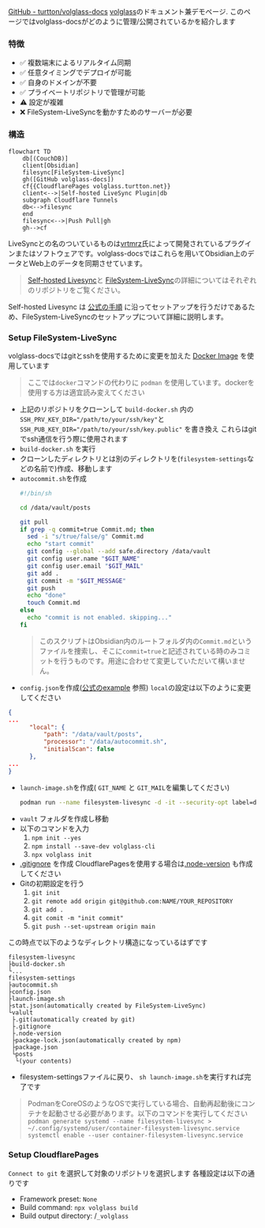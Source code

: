 [GitHub - turtton/volglass-docs](https://github.com/turtton/volglass-docs)
[volglass](https://github.com/turtton/volglass)のドキュメント兼デモページ.
このページではvolglass-docsがどのように管理/公開されているかを紹介します

### 特徴
- ✅ 複数端末によるリアルタイム同期
- ✅ 任意タイミングでデプロイが可能
- ✅ 自身のドメインが不要
- ✅ プライベートリポジトリで管理が可能
- ⚠️ 設定が複雑
- ❌ FileSystem-LiveSyncを動かすためのサーバーが必要

### 構造
```mermaid
flowchart TD
	db[(CouchDB)]
	client[Obsidian]
	filesync[FileSystem-LiveSync]
	gh([GitHub volglass-docs])
	cf{{CloudflarePages volglass.turtton.net}}
	client<-->|Self-hosted LiveSync Plugin|db
	subgraph Cloudflare Tunnels
	db<-->filesync
	end
	filesync<-->|Push Pull|gh
	gh-->cf
```
LiveSyncとの名のついているものは[vrtmrz](https://github.com/vrtmrz)氏によって開発されているプラグインまたはソフトウェアです。volglass-docsではこれらを用いてObsidian上のデータとWeb上のデータを同期させています。
> [Self-hosted Livesync](https://github.com/vrtmrz/obsidian-livesync)と [FileSystem-LiveSync](https://github.com/vrtmrz/filesystem-livesync)の詳細についてはそれぞれのリポジトリをご覧ください。

Self-hosted Livesync は [公式の手順](https://github.com/vrtmrz/obsidian-livesync#how-to-use) に沿ってセットアップを行うだけであるため、FileSystem-LiveSyncのセットアップについて詳細に説明します。

### Setup FileSystem-LiveSync
volglass-docsではgitとsshを使用するために変更を加えた [Docker Image](https://github.com/turtton/filesystem-livesync) を使用しています
>ここでは`docker`コマンドの代わりに `podman` を使用しています。dockerを使用する方は適宜読み変えてください
- 上記のリポジトリをクローンして  `build-docker.sh` 内の`SSH_PRV_KEY_DIR="/path/to/your/ssh/key"`と`SSH_PUB_KEY_DIR="/path/to/your/ssh/key.public"` を書き換え
  これらはgitでssh通信を行う際に使用されます
- `build-docker.sh` を実行
- クローンしたディレクトリとは別のディレクトリを(`filesystem-settings`などの名前で)作成、移動します
- `autocommit.sh`を作成
  ```sh
  #!/bin/sh  
  
  cd /data/vault/posts  
  
  git pull  
  if grep -q commit=true Commit.md; then  
    sed -i "s/true/false/g" Commit.md  
    echo "start commit"  
    git config --global --add safe.directory /data/vault  
    git config user.name "$GIT_NAME"  
    git config user.email "$GIT_MAIL"  
    git add .  
    git commit -m "$GIT_MESSAGE"  
    git push  
    echo "done"  
    touch Commit.md  
  else  
    echo "commit is not enabled. skipping..."  
  fi

  ```
  >このスクリプトはObsidian内のルートフォルダ内の`Commit.md`というファイルを捜索し、そこに`commit=true`と記述されている時のみコミットを行うものです。用途に合わせて変更していただいて構いません。
-  `config.json`を作成([公式のexample](https://github.com/turtton/filesystem-livesync#configuration) 参照)
  `local`の設定は以下のように変更してください
  ```json
  {
  ...
        "local": {
            "path": "/data/vault/posts",
            "processor": "/data/autocommit.sh",
            "initialScan": false
        },
  ...
  }
  ```
- `launch-image.sh`を作成( `GIT_NAME` と `GIT_MAIL`を編集してください)
  ```sh
  podman run --name filesystem-livesync -d -it --security-opt label=disable -e GIT_NAME=your_name -e GIT_MAIL=your@mail.com -e CHOKIDAR_USEPOLLING=1 -v /path/to/filesystem-settings:/data filesystem-livesync
  ```
- `vault` フォルダを作成し移動
- 以下のコマンドを入力
	1. `npm init --yes`
	2. `npm install --save-dev volglass-cli`
	3. `npx volglass init`
- [.gitignore](https://github.com/turtton/volglass-docs/blob/main/.gitignore) を作成
 CloudflarePagesを使用する場合は[.node-version](https://github.com/turtton/volglass-docs/blob/main/.node-version) も作成してください
- Gitの初期設定を行う
	1. `git init`
	2. `git remote add origin git@github.com:NAME/YOUR_REPOSITORY`
	3. `git add .`
	4. `git comit -m "init commit"`
	5. `git push --set-upstream origin main`

この時点で以下のようなディレクトリ構造になっているはずです
```
filesystem-livesync
├build-docker.sh
└...
filesystem-settings
├autocommit.sh
├config.json
├launch-image.sh
├stat.json(automatically created by FileSystem-LiveSync)
└valult
 ├.git(automatically created by git)
 ├.gitignore
 ├.node-version
 ├package-lock.json(automatically created by npm)
 ├package.json
 └posts
  └(your contents)
```
- filesystem-settingsファイルに戻り、 `sh launch-image.sh`を実行すれば完了です
>PodmanをCoreOSのようなOSで実行している場合、自動再起動後にコンテナを起動させる必要があります。以下のコマンドを実行してください
>`podman generate systemd --name filesystem-livesync > ~/.config/systemd/user/container-filesystem-livesync.service`
>`systemctl enable --user container-filesystem-livesync.service`

### Setup CloudflarePages
`Connect to git` を選択して対象のリポジトリを選択します
各種設定は以下の通りです
- Framework preset: `None`
- Build command: `npx volglass build`
- Build output directory: /`_volglass`